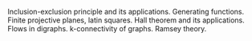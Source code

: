 Inclusion-exclusion principle and its applications. Generating functions. Finite projective planes, latin squares. Hall theorem and its applications. Flows in digraphs. k-connectivity of graphs. Ramsey theory.

